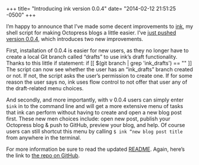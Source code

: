 +++
title= "Introducing ink version 0.0.4"
date= "2014-02-12 21:51:25 -0500"
+++

I’m happy to announce that I’ve made some decent improvements to [ink](https://github.com/sts10/ink), my shell script for making Octopress blogs a little easier. I’ve [just pushed version 0.0.4](https://github.com/sts10/ink), which introduces two new improvements. 

<!-- more -->

First, installation of 0.0.4 is easier for new users, as they no longer have to create a local Git branch called “drafts” to use ink’s draft functionality. Thanks to this little if statement:
	if [[ $(git branch | grep 'ink_drafts') == "" ]]
The script can now see whether the user has an “ink_drafts” branch created or not. If not, the script asks the user’s permission to create one. If for some reason the user says no, ink uses flow control to not offer that user any of the draft-related menu choices. 

And secondly, and more importantly, with v 0.0.4 users can simply enter ```$ink``` in to the command line and will get a more extensive menu of tasks that ink can perform without having to create and open a new blog post first. These new men choices include: open new post, publish your Octopress blog & push to GitHub, preview your blog, and help. Of course users can still shortcut this menu by calling ```$ ink “new blog post title``` from anywhere in the terminal. 

For more information be sure to read the updated [README](https://github.com/sts10/ink/blob/master/README.md). Again, here’s the link to [the repo on GitHub](https://github.com/sts10/ink). 
